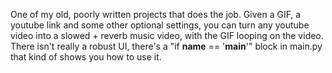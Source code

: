 One of my old, poorly written projects that does the job. Given a GIF, a youtube link and some other optional settings, you can turn any youtube video into a slowed + reverb music video, with the GIF looping on the video. There isn't really a robust UI, there's a "if __name__ ==   '__main__'" block in main.py that kind of shows you how to use it. 
